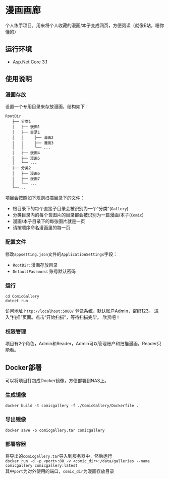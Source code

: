 # 漫画画廊
个人练手项目，用来将个人收藏的漫画/本子变成网页，方便阅读（就像E站，嗯你懂的）
## 运行环境
- Asp.Net Core 3.1
## 使用说明
### 漫画存放
设置一个专用目录来存放漫画，结构如下：
```
RootDir
   ├── 分类1
   │   ├── 漫画1
   │   ├── 目录1
   │   │     ├── 漫画2
   │   │     ├── 漫画3
   │   │     └── ...
   │   ├── 漫画4
   │   ├── 漫画5
   │   └── ...
   ├── 分类2
   │   ├── 漫画6
   │   ├── 漫画7
   │   └── ...
   └──...
```
项目会按照如下规则扫描目录下的文件：  
- 根目录下的每个直接子目录会被识别为一个“分类”(`Gallery`)
- 分类目录内的每个含图片的目录都会被识别为一篇漫画/本子(`Comic`)
- 漫画/本子目录下的每张图片就是一页
- 请按顺序命名漫画里的每一页
### 配置文件
修改`appsetting.json`文件的`ApplicationSettings`字段：
- `RootDir`: 漫画存放目录
- `DefaultPassword`: 账号默认密码
### 运行
```
cd ComicGallery
dotnet run
```
访问地址 `http://localhost:5000/`
登录系统，默认账户Admin，密码123。
进入“扫描”页面。点击“开始扫描”，等待扫描完毕。
欣赏吧！
### 权限管理
项目有2个角色，Admin和Reader，Admin可以管理账户和扫描漫画，Reader只能看。
## Docker部署
可以将项目打包成Docker镜像，方便部署到NAS上。
### 生成镜像
`docker build -t comicgallery -f ./ComicGallery/Dockerfile .`  
### 导出镜像
`docker save -o comicgallery.tar comicgallery`
### 部署容器
将导出的`comicgallery.tar`导入到服务器中，然后运行  
`docker run -d -p <port>:80 -v <comic_dir>:/data/galleries --name comicgallery comicgallery:latest`  
其中`port`为对外使用的端口，`comic_dir`为漫画存放目录